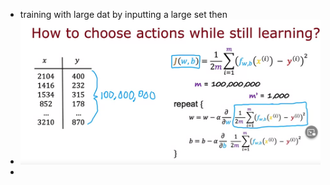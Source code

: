 - training with large dat by inputting a large set then
- ![image.png](../assets/image_1678226793580_0.png)
-